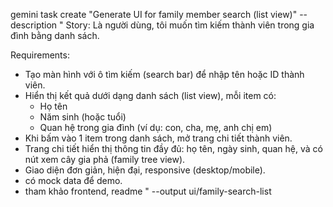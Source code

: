 gemini task create "Generate UI for family member search (list view)" --description "
Story: Là người dùng, tôi muốn tìm kiếm thành viên trong gia đình bằng danh sách.

Requirements:
- Tạo màn hình với ô tìm kiếm (search bar) để nhập tên hoặc ID thành viên.
- Hiển thị kết quả dưới dạng danh sách (list view), mỗi item có:
  - Họ tên
  - Năm sinh (hoặc tuổi)
  - Quan hệ trong gia đình (ví dụ: con, cha, mẹ, anh chị em)
- Khi bấm vào 1 item trong danh sách, mở trang chi tiết thành viên.
- Trang chi tiết hiển thị thông tin đầy đủ: họ tên, ngày sinh, quan hệ, và có nút xem cây gia phả (family tree view).
- Giao diện đơn giản, hiện đại, responsive (desktop/mobile).
- có mock data để demo.
- tham khảo frontend, readme 
" --output ui/family-search-list
